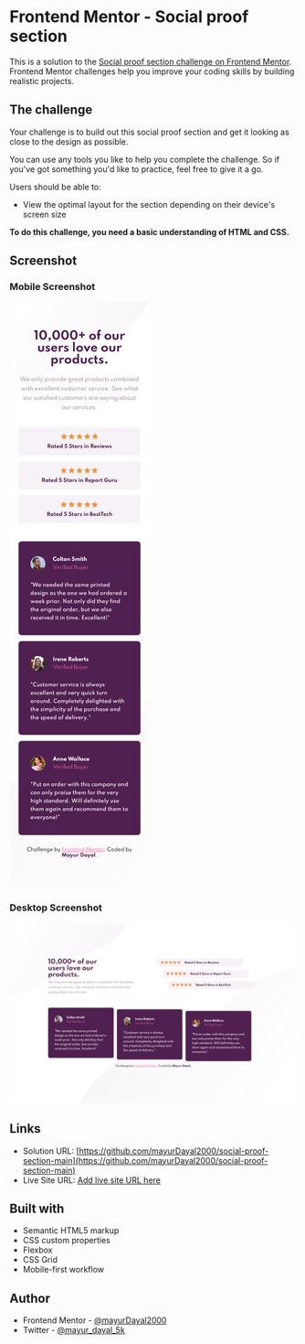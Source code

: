 # Frontend Mentor - Social proof section

This is a solution to the [Social proof section challenge on Frontend Mentor](https://www.frontendmentor.io/challenges/social-proof-section-6e0qTv_bA). Frontend Mentor challenges help you improve your coding skills by building realistic projects. 


## The challenge

Your challenge is to build out this social proof section and get it looking as close to the design as possible.

You can use any tools you like to help you complete the challenge. So if you've got something you'd like to practice, feel free to give it a go.

Users should be able to:

- View the optimal layout for the section depending on their device's screen size

**To do this challenge, you need a basic understanding of HTML and CSS.**


## Screenshot

### Mobile Screenshot
![mobile screenshot](./images/mobile.png)

### Desktop Screenshot
![desktop screenshot](./images/desktop.png)


## Links

- Solution URL: [https://github.com/mayurDayal2000/social-proof-section-main](https://github.com/mayurDayal2000/social-proof-section-main)
- Live Site URL: [Add live site URL here](https://your-live-site-url.com)


## Built with

- Semantic HTML5 markup
- CSS custom properties
- Flexbox
- CSS Grid
- Mobile-first workflow


## Author

- Frontend Mentor - [@mayurDayal2000](https://www.frontendmentor.io/profile/mayurDayal2000)
- Twitter - [@mayur_dayal_5k](https://twitter.com/mayur_dayal_5k)